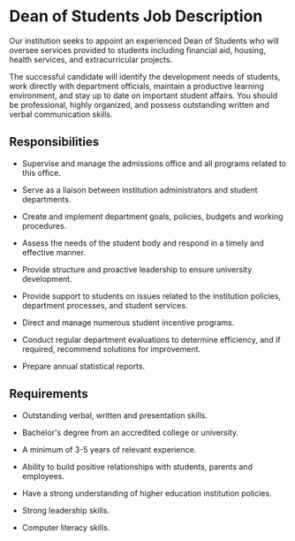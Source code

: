 # Dean of Students Job Description

Our institution seeks to appoint an experienced Dean of Students who will oversee services provided to students including financial aid, housing, health services, and extracurricular projects.

The successful candidate will identify the development needs of students, work directly with department officials, maintain a productive learning environment, and stay up to date on important student affairs. You should be professional, highly organized, and possess outstanding written and verbal communication skills.

## Responsibilities

* Supervise and manage the admissions office and all programs related to this office.

* Serve as a liaison between institution administrators and student departments.

* Create and implement department goals, policies, budgets and working procedures.

* Assess the needs of the student body and respond in a timely and effective manner.

* Provide structure and proactive leadership to ensure university development.

* Provide support to students on issues related to the institution policies, department processes, and student services.

* Direct and manage numerous student incentive programs.

* Conduct regular department evaluations to determine efficiency, and if required, recommend solutions for improvement.

* Prepare annual statistical reports.

## Requirements

* Outstanding verbal, written and presentation skills.

* Bachelor's degree from an accredited college or university.

* A minimum of 3-5 years of relevant experience.

* Ability to build positive relationships with students, parents and employees.

* Have a strong understanding of higher education institution policies.

* Strong leadership skills.

* Computer literacy skills.

